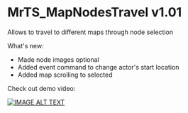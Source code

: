 # MrTS_MapNodesTravel v1.01
Allows to travel to different maps through node selection

What's new:
* Made node images optional
* Added event command to change actor's start location
* Added map scrolling to selected

Check out demo video:

[![IMAGE ALT TEXT](http://img.youtube.com/vi/eg4RBDA5S6o/0.jpg)](http://www.youtube.com/watch?v=eg4RBDA5S6o "Video Title")

